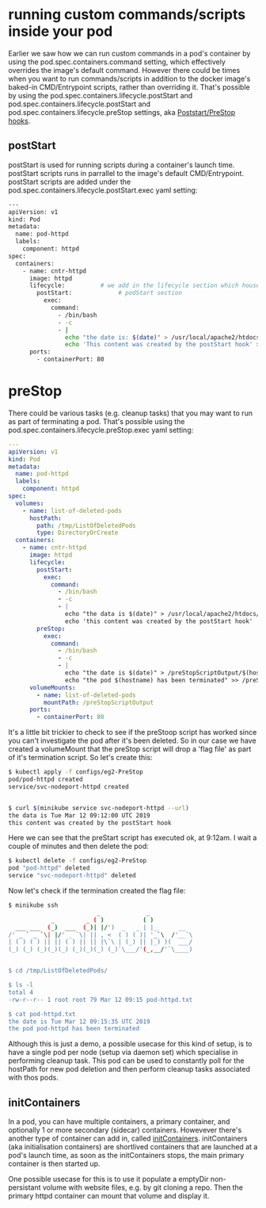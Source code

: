 # running custom commands/scripts inside your pod


Earlier we saw how we can run custom commands in a pod's container by using the pod.spec.containers.command setting, which effectively overrides the image's default command. However there could be times when you want to run commands/scripts in addition to the docker image's baked-in CMD/Entrypoint scripts, rather than overriding it. That's possible by using the pod.spec.containers.lifecycle.postStart and pod.spec.containers.lifecycle.postStart and pod.spec.containers.lifecycle.preStop settings, aka [Poststart/PreStop hooks](https://kubernetes.io/docs/tasks/configure-pod-container/attach-handler-lifecycle-event/).


## postStart

postStart is used for running scripts during a container's launch time. postStart scripts runs in parrallel to the image's default CMD/Entrypoint. postStart scripts are added under the pod.spec.containers.lifecycle.postStart.exec yaml setting:


```bash
---
apiVersion: v1
kind: Pod
metadata:
  name: pod-httpd
  labels:
    component: httpd
spec:
  containers:
    - name: cntr-httpd
      image: httpd
      lifecycle:          # we add in the lifecycle section which houses the 
        postStart:             # podStart section
          exec:
            command:
              - /bin/bash
              - -c
              - |
                echo "the date is: $(date)" > /usr/local/apache2/htdocs/index.html
                echo 'This content was created by the postStart hook' >> /usr/local/apache2/htdocs/index.html
      ports:
        - containerPort: 80
```


# preStop

There could be various tasks (e.g. cleanup tasks) that you may want to run as part of terminating a pod. That's possible using the pod.spec.containers.lifecycle.preStop.exec yaml setting:

```yaml
---
apiVersion: v1
kind: Pod
metadata:
  name: pod-httpd
  labels:
    component: httpd
spec:
  volumes:
    - name: list-of-deleted-pods
      hostPath:
        path: /tmp/ListOfDeletedPods
        type: DirectoryOrCreate
  containers:
    - name: cntr-httpd
      image: httpd
      lifecycle:
        postStart:
          exec:
            command:
              - /bin/bash
              - -c
              - |
                echo "the data is $(date)" > /usr/local/apache2/htdocs/index.html
                echo 'this content was created by the postStart hook'  >> /usr/local/apache2/htdocs/index.html
        preStop:
          exec:
            command:
              - /bin/bash
              - -c
              - |
                echo "the date is $(date)" > /preStopScriptOutput/$(hostname).txt
                echo "the pod $(hostname) has been terminated" >> /preStopScriptOutput/$(hostname).txt
      volumeMounts:
        - name: list-of-deleted-pods
          mountPath: /preStopScriptOutput
      ports:
        - containerPort: 80
```

It's a little bit trickier to check to see if the preStoop script has worked since you can't investigate the pod after it's been deleted. So in our case we have created a volumeMount that the preStop script will drop a 'flag file' as part of it's termination script. So let's create this:

```bash
$ kubectl apply -f configs/eg2-PreStop
pod/pod-httpd created
service/svc-nodeport-httpd created


$ curl $(minikube service svc-nodeport-httpd --url)
the data is Tue Mar 12 09:12:00 UTC 2019
this content was created by the postStart hook
```

Here we can see that the preStart script has executed ok, at 9:12am. I wait a couple of minutes and then delete the pod:

```bash
$ kubectl delete -f configs/eg2-PreStop
pod "pod-httpd" deleted
service "svc-nodeport-httpd" deleted
```

Now let's check if the termination created the flag file:

```bash
$ minikube ssh
                         _             _            
            _         _ ( )           ( )           
  ___ ___  (_)  ___  (_)| |/')  _   _ | |_      __  
/' _ ` _ `\| |/' _ `\| || , <  ( ) ( )| '_`\  /'__`\
| ( ) ( ) || || ( ) || || |\`\ | (_) || |_) )(  ___/
(_) (_) (_)(_)(_) (_)(_)(_) (_)`\___/'(_,__/'`\____)


$ cd /tmp/ListOfDeletedPods/

$ ls -l
total 4
-rw-r--r-- 1 root root 79 Mar 12 09:15 pod-httpd.txt

$ cat pod-httpd.txt
the date is Tue Mar 12 09:15:35 UTC 2019
the pod pod-httpd has been terminated
```

Although this is just a demo, a possible usecase for this kind of setup, is to have a single pod per node (setup via daemon set) which specialise in performing cleanup task. This pod can be used to constantly poll for the hostPath for new pod deletion and then perform cleanup tasks associated with thos pods. 

## initContainers

In a pod, you can have multiple containers, a primary container, and optionally 1 or more secondary (sidecar) containers. Howevever there's another type of container can add in, called [initContainers](https://kubernetes.io/docs/tasks/configure-pod-container/configure-pod-initialization/). initContainers (aka initialisation containers) are shortlived containers that are launched at a pod's launch time, as soon as the initContainers stops, the main primary container is then started up.

One possible usecase for this is to use it populate a emptyDir non-persistant volume with website files, e.g. by git cloning a repo. Then the primary httpd container can mount that volume and display it.  








